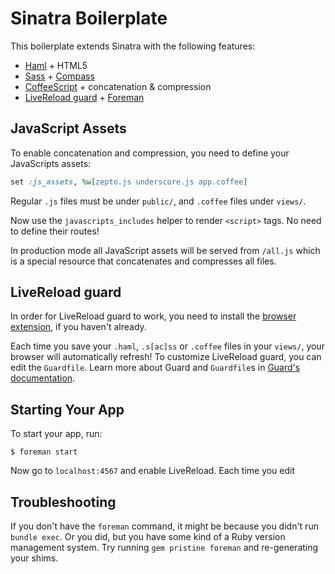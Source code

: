 # Sinatra Boilerplate

This boilerplate extends Sinatra with the following features:

  * [Haml](http://haml-lang.com/) + HTML5
  * [Sass](http://sass-lang.com/) + [Compass](http://compass-style.org/)
  * [CoffeeScript](http://coffeescript.org/) + concatenation & compression
  * [LiveReload guard](https://github.com/guard/guard-livereload) +
    [Foreman](https://github.com/ddollar/foreman)

## JavaScript Assets

To enable concatenation and compression, you need to define your JavaScripts assets:

```ruby
set :js_assets, %w[zepto.js underscore.js app.coffee]
```

Regular `.js` files must be under `public/`, and `.coffee` files under `views/`.

Now use the `javascripts_includes` helper to render `<script>` tags. No
need to define their routes!

In production mode all JavaScript assets will be served from `/all.js`
which is a special resource that concatenates and compresses all files.

## LiveReload guard

In order for LiveReload guard to work, you need to install the [browser
extension](https://github.com/guard/guard-livereload), if you haven't
already.

Each time you save your `.haml`, `.s[ac]ss` or `.coffee` files in your
`views/`, your browser will automatically refresh! To customize
LiveReload guard, you can edit the `Guardfile`. Learn more about Guard
and `Guardfile`s in [Guard's
documentation](https://github.com/guard/guard#readme).

## Starting Your App

To start your app, run:

    $ foreman start

Now go to `localhost:4567` and enable LiveReload. Each time you edit 

## Troubleshooting

If you don't have the `foreman` command, it might be because you didn't
run `bundle exec`. Or you did, but you have some kind of a Ruby version
management system. Try running `gem pristine foreman` and re-generating
your shims.
